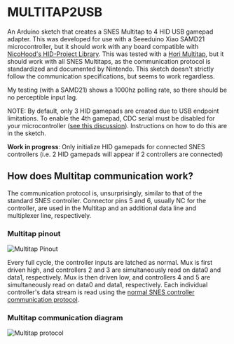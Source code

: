 # MULTITAP2USB
An Arduino sketch that creates a SNES Multitap to 4 HID USB gamepad adapter.  This was developed for use with a Seeeduino Xiao SAMD21 microcontroller, but it should work with any board compatible with [NicoHood's HID-Project Library](https://github.com/NicoHood/HID).  This was tested with a [Hori Multitap](https://m.media-amazon.com/images/I/61Niix1JEYL._SL1500_.jpg), but it should work with all SNES Multitaps, as the communication protocol is standardized and documented by Nintendo.  This sketch doesn't strictly follow the communication specifications, but seems to work regardless.

My testing (with a SAMD21) shows a 1000hz polling rate, so there should be no perceptible input lag.

NOTE: By default, only 3 HID gamepads are created due to USB endpoint limitations.  To enable the 4th gamepad, CDC serial must be disabled for your microcontroller ([see this discussion](https://github.com/arduino/ArduinoCore-avr/pull/383/files)).  Instructions on how to do this are in the sketch.

**Work in progress**: Only initialize HID gamepads for connected SNES controllers (i.e. 2 HID gamepads will appear if 2 controllers are connected)

## How does Multitap communication work?
The communication protocol is, unsurprisingly, similar to that of the standard SNES controller.  Connector pins 5 and 6, usually NC for the controller, are used in the Multitap and an additional data line and multiplexer line, respectively.

### Multitap pinout
![Multitap Pinout](https://user-images.githubusercontent.com/52169065/222494081-25e28874-cc6e-4ed6-a9f6-29461d268383.png)

Every full cycle, the controller inputs are latched as normal.  Mux is first driven high, and controllers 2 and 3 are simultaneously read on data0 and data1, respectively.  Mux is then driven low, and controllers 4 and 5 are simultaneously read on data0 and data1, respectively.  Each individual controller's data stream is read using the [normal SNES controller communication protocol](https://www.fpgalover.com/ip-cores/snes-controller-core).

### Multitap communication diagram
![Multitap protocol](https://user-images.githubusercontent.com/52169065/222495704-12407d4d-3fc5-48ef-8f2d-e29607d0f0c0.png)

